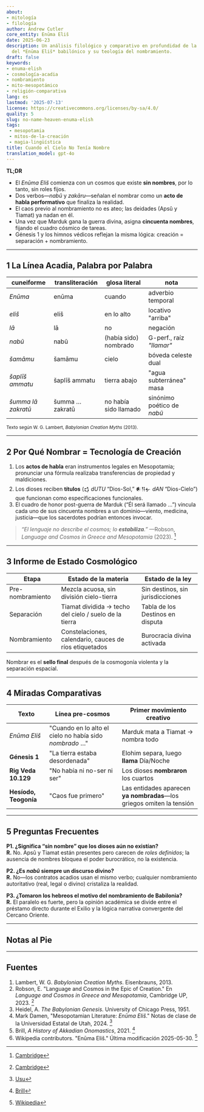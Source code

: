 ```yaml
---
about:
- mitología
- filología
author: Andrew Cutler
core_entity: Enūma Eliš
date: 2025-06-23
description: Un análisis filológico y comparativo en profundidad de la famosa apertura
  del *Enūma Eliš* babilónico y su teología del nombramiento.
draft: false
keywords:
- enuma-elish
- cosmología-acadia
- nombramiento
- mito-mesopotámico
- religión-comparativa
lang: es
lastmod: '2025-07-13'
license: https://creativecommons.org/licenses/by-sa/4.0/
quality: 5
slug: no-name-heaven-enuma-elish
tags:
 - mesopotamia
 - mitos-de-la-creación
 - magia-lingüística
title: Cuando el Cielo No Tenía Nombre
translation_model: gpt-4o
---
```


**TL;DR**

- El *Enūma Eliš* comienza con un cosmos que existe **sin nombres**, por lo tanto, sin roles fijos. 
- Dos verbos—*nabû* y *zakāru*—señalan el nombrar como un **acto de habla performativo** que finaliza la realidad. 
- El caos previo al nombramiento no es ateo; las deidades (Apsû y Tiamat) ya nadan en él. 
- Una vez que Marduk gana la guerra divina, asigna **cincuenta nombres**, fijando el cuadro cósmico de tareas. 
- Génesis 1 y los himnos védicos reflejan la misma lógica: creación = separación + nombramiento.

---

## 1 La Línea Acadia, Palabra por Palabra

| cuneiforme | transliteración | glosa literal | nota |
|------------|-----------------|---------------|------|
| *Enūma* | enūma | cuando | adverbio temporal |
| *eliš* | eliš | en lo alto | locativo "arriba" |
| *lā* | lā | no | negación |
| *nabû* | nabû | (había sido) nombrado | G-perf., raíz *"llamar"* |
| *šamāmu* | šamāmu | cielo | bóveda celeste dual |
| *šaplīš ammatu* | šaplīš ammatu | tierra abajo | "agua subterránea" masa |
| *šumma lā zakratū* | šumma … zakratū | no había sido llamado | sinónimo poético de *nabû* |

<small>Texto según W. G. Lambert, *Babylonian Creation Myths* (2013).</small>

---

## 2 Por Qué Nombrar = Tecnología de Creación

1. Los **actos de habla** eran instrumentos legales en Mesopotamia; pronunciar una fórmula realizaba transferencias de propiedad y maldiciones.  
2. Los dioses reciben **títulos** (𒌓 *dUTU* “Dios-Sol,” 𒀭𒀀𒉡 *dAN* “Dios-Cielo”) que funcionan como especificaciones funcionales.  
3. El cuadro de honor post-guerra de Marduk (“Él será llamado …”) vincula cada uno de sus cincuenta nombres a un dominio—viento, medicina, justicia—que los sacerdotes podrían entonces invocar.  

> *“El lenguaje no describe el cosmos; lo **estabiliza**.”* —Robson, *Language and Cosmos in Greece and Mesopotamia* (2023).  [^oai1]

---

## 3 Informe de Estado Cosmológico

| Etapa | Estado de la materia | Estado de la ley |
|-------|----------------------|------------------|
| Pre-nombramiento | Mezcla acuosa, sin división cielo-tierra | Sin destinos, sin jurisdicciones |
| Separación | Tiamat dividida → techo del cielo / suelo de la tierra | Tabla de los Destinos en disputa |
| Nombramiento | Constelaciones, calendario, cauces de ríos etiquetados | Burocracia divina activada |

Nombrar es el **sello final** después de la cosmogonía violenta y la separación espacial.

---

## 4 Miradas Comparativas

| Texto | Línea pre-cosmos | Primer movimiento creativo |
|-------|------------------|----------------------------|
| *Enūma Eliš* | "Cuando en lo alto el cielo no había sido *nombrado* …" | Marduk mata a Tiamat → nombra todo |
| **Génesis 1** | "La tierra estaba desordenada" | Elohim separa, luego **llama** Día/Noche |
| **Rig Veda 10.129** | "No había ni no-ser ni ser" | Los dioses **nombraron** los cuartos |
| **Hesíodo, Teogonía** | "Caos fue primero" | Las entidades aparecen **ya nombradas**—los griegos omiten la tensión |

---

## 5 Preguntas Frecuentes

**P1. ¿Significa “sin nombre” que los dioses aún no existían?**  
**R.** No. Apsû y Tiamat están presentes pero carecen de *roles definidos*; la ausencia de nombres bloquea el poder burocrático, no la existencia.

**P2. ¿Es *nabû* siempre un discurso divino?**  
**R.** No—los contratos acadios usan el mismo verbo; cualquier nombramiento autoritativo (real, legal o divino) cristaliza la realidad.

**P3. ¿Tomaron los hebreos el motivo del nombramiento de Babilonia?**  
**R.** El paralelo es fuerte, pero la opinión académica se divide entre el préstamo directo durante el Exilio y la lógica narrativa convergente del Cercano Oriente.

---

## Notas al Pie

[^oai1]: [Cambridge](https://www.cambridge.org/core/books/language-and-cosmos-in-greece-and-mesopotamia/language-and-cosmos-in-the-epic-of-creation/F9C41567F74F95C1F57304FBEDC150A7)
[^oai2]: [Cambridge](https://www.cambridge.org/core/books/language-and-cosmos-in-greece-and-mesopotamia/language-and-cosmos-in-the-epic-of-creation/F9C41567F74F95C1F57304FBEDC150A7)
[^oai3]: [Usu](https://www.usu.edu/markdamen/ane/lectures/10.1.pdf)
[^oai4]: [Brill](https://brill.com/display/book/edcoll/9789004445215/BP000013.xml?language=en&srsltid=AfmBOootbSkXcBgdsX5fKz0oBE4GJjIznG0rbP0jDY2pSQ6IE6zQ4K5b)
[^oai5]: [Wikipedia](https://en.wikipedia.org/wiki/En%C5%ABma_Eli%C5%A1)
[^1]: Lambert, *Babylonian Creation Myths* (2013) p. 231. 
[^2]: Robson, *Language and Cosmos in Greece and Mesopotamia* (Cambridge, 2023). 
[^3]: Heidel, *The Babylonian Genesis* (1951) ch. 2. 

---

## Fuentes

1. Lambert, W. G. *Babylonian Creation Myths*. Eisenbrauns, 2013. 
2. Robson, E. "Language and Cosmos in the Epic of Creation." En *Language and Cosmos in Greece and Mesopotamia*, Cambridge UP, 2023. [^oai2] 
3. Heidel, A. *The Babylonian Genesis*. University of Chicago Press, 1951. 
4. Mark Damen, "Mesopotamian Literature: *Enūma Eliš*." Notas de clase de la Universidad Estatal de Utah, 2024. [^oai3] 
5. Brill, *A History of Akkadian Onomastics*, 2021. [^oai4] 
6. Wikipedia contributors. "Enūma Eliš." Última modificación 2025-05-30. [^oai5]